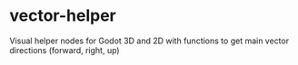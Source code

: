 # vector-helper
Visual helper nodes for Godot 3D and 2D with functions to get main vector directions (forward, right, up)
